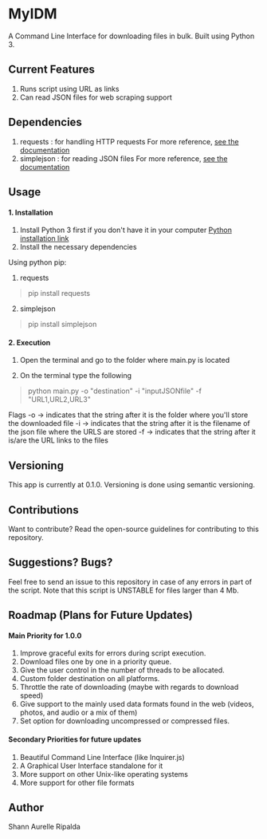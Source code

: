 # MyIDM 
A Command Line Interface for downloading files in bulk. Built using Python 3.

## Current Features
1. Runs script using URL as links
2. Can read JSON files for web scraping support

## Dependencies
1. requests : for handling HTTP requests
For more reference, [see the documentation](https://requests.readthedocs.io/en/master/)
2. simplejson : for reading JSON files
For more reference, [see the documentation](https://simplejson.readthedocs.io/en/latest/)

## Usage
#### 1. Installation

1. Install Python 3 first if you don't have it in your computer [Python installation link](https://www.python.org/downloads/)
2. Install the necessary dependencies

Using python pip:

1. requests
> pip install requests
2. simplejson
> pip install simplejson


#### 2. Execution
1. Open the terminal and go to the folder where main.py is located

2. On the terminal type the following
> python main.py -o "destination" -i "inputJSONfile" -f "URL1,URL2,URL3" 

Flags
-o -> indicates that the string after it is the folder where you'll store the downloaded file
-i -> indicates that the string after it is the filename of the json file where the URLS are stored
-f -> indicates that the string after it is/are the URL links to the files 

## Versioning
This app is currently at 0.1.0. Versioning is done using semantic versioning.

## Contributions
Want to contribute? Read the open-source guidelines for contributing to this repository.

## Suggestions? Bugs?
Feel free to send an issue to this repository in case of any errors in part of the script.
Note that this script is UNSTABLE for files larger than 4 Mb.

## Roadmap (Plans for Future Updates)
#### Main Priority for 1.0.0
1. Improve graceful exits for errors during script execution.
2. Download files one by one in a priority queue.
3. Give the user control in the number of threads to be allocated.
4. Custom folder destination on all platforms.
5. Throttle the rate of downloading (maybe with regards to download speed)
6. Give support to the mainly used data formats found in the web (videos, photos, and audio or a mix of them)
7. Set option for downloading uncompressed or compressed files.
#### Secondary Priorities for future updates
1. Beautiful Command Line Interface (like Inquirer.js)
2. A Graphical User Interface standalone for it 
3. More support on other Unix-like operating systems
4. More support for other file formats

## Author

Shann Aurelle Ripalda
